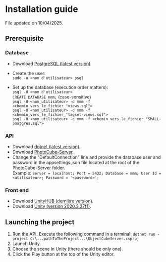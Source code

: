 # Installation guide

File updated on 10/04/2025.

## Prerequisite

### Database
- Download [PostgreSQL (latest version)](https://www.postgresql.org/download/)   
- Create the user:   
`sudo -u <nom d'utilisateur> psql`   

- Set up the database (execution order matters):   
`psql -U <nom d'utilisateur>`   
`CREATE DATABASE mmm;` (case-sensitive)   
`psql -U <nom_utilisateur> -d mmm -f <chemin_vers_le_fichier_"views.sql">`   
`psql -U <nom_utilisateur> -d mmm -f <chemin_vers_le_fichier_"tagset-views.sql">`   
`psql -U <nom_utilisateur> -d mmm -f <chemin_vers_le_fichier_"SMALL-postgres.sql">`   

### API
- Download [dotnet (latest version)](https://dotnet.microsoft.com/fr-fr/download).   
- Download [PhotoCube-Server](https://github.com/Ok2610/PhotoCube-Server).   
- Change the "DefaultConnection" line and provide the database user and password in the appsettings.json file located at the root of the PhotoCube-Server folder.    
Example: `Server = localhost; Port = 5432; Database = mmm; User Id = <utilisateur>; Password = '<password>';`   

### Front end
- Download [UnityHUB (dernière version)](https://unity.com/download).   
- Download [Unity (version 2020.3.27f1)](https://unity.com/releases/editor/archive).   

## Launching the project

1. Run the API. Execute the following command in a terminal: `dotnet run -project C:\...pathToTheProject...\ObjectCubeServer.csproj`   
2. Launch Unity.
3. Choose the scene in Unity (there should be only one).
4. Click the Play button at the top of the Unity editor.